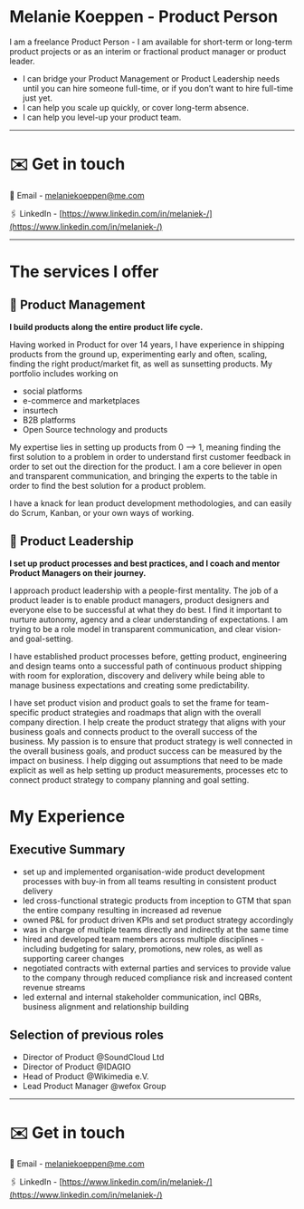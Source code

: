 # Melanie Koeppen - Product Person

I am a freelance Product Person - I am available for short-term or long-term product projects or as an interim or fractional product manager or product leader. 

- I can bridge your Product Management or Product Leadership needs until you can hire someone full-time, or if you don’t want to hire full-time just yet.
- I can help you scale up quickly, or cover long-term absence. 
- I can help you level-up your product team.

---

# ✉️ Get in touch


📧 Email - melaniekoeppen@me.com

🖇️ LinkedIn - [https://www.linkedin.com/in/melaniek-/](https://www.linkedin.com/in/melaniek-/)


---

# The services I offer

## 🧩 Product Management

**I build products along the entire product life cycle.**

Having worked in Product for over 14 years, I have experience in shipping products from the ground up, experimenting early and often, scaling, finding the right product/market fit, as well as sunsetting products. My portfolio includes working on

- social platforms
- e-commerce and marketplaces
- insurtech
- B2B platforms
- Open Source technology and products

My expertise lies in setting up products from 0 --> 1, meaning finding the first solution to a problem in order to understand first customer feedback in order to set out the direction for the product. I am a core believer in open and transparent communication, and bringing the experts to the table in order to find the best solution for a product problem.

I have a knack for lean product development methodologies, and can easily do Scrum, Kanban, or your own ways of working.

## 🚀 Product Leadership

**I set up product processes and best practices, and I coach and mentor Product Managers on their journey.**

I approach product leadership with a people-first mentality. The job of a product leader is to enable product managers, product designers and everyone else to be successful at what they do best. I find it important to nurture autonomy, agency and a clear understanding of expectations. I am trying to be a role model in transparent communication, and clear vision- and goal-setting.

I have established product processes before, getting product, engineering and design teams onto a successful path of continuous product shipping with room for exploration, discovery and delivery while being able to manage business expectations and creating some predictability.

I have set product vision and product goals to set the frame for team-specific product strategies and roadmaps that align with the overall company direction. I help create the product strategy that aligns with your business goals and connects product to the overall success of the business. My passion is to ensure that product strategy is well connected in the overall business goals, and product success can be measured by the impact on business. I help digging out assumptions that need to be made explicit as well as help setting up product measurements, processes etc to connect product strategy to company planning and goal setting.


# My Experience

## Executive Summary

- set up and implemented organisation-wide product development processes with buy-in from all teams resulting in consistent product delivery
- led cross-functional strategic products from inception to GTM that span the entire company resulting in increased ad revenue
- owned P&L for product driven KPIs and set product strategy accordingly
- was in charge of multiple teams directly and indirectly at the same time
- hired and developed team members across multiple disciplines - including budgeting for salary, promotions, new roles, as well as supporting career changes
- negotiated contracts with external parties and services to provide value to the company through reduced compliance risk and increased content revenue streams
- led external and internal stakeholder communication, incl QBRs, business alignment and relationship building

## Selection of previous roles

- Director of Product @SoundCloud Ltd
- Director of Product @IDAGIO
- Head of Product @Wikimedia e.V.
- Lead Product Manager @wefox Group

---

# ✉️ Get in touch


📧 Email - melaniekoeppen@me.com

🖇️ LinkedIn - [https://www.linkedin.com/in/melaniek-/](https://www.linkedin.com/in/melaniek-/)
